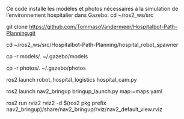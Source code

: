 Ce code installe les modèles et photos nécessaires à la simulation de l’environnement hospitalier dans Gazebo.
cd ~/ros2_ws/src

git clone https://github.com/TommasoVandermeer/Hospitalbot-Path-Planning.git

cd ~/ros2_ws/src/Hospitalbot-Path-Planning/hospital_robot_spawner

cp -r models/. ~/.gazebo/models

cp -r photos/. ~/.gazebo/photos

ros2 launch robot_hospital_logistics hospital_cam.py

ros2 launch nav2_bringup bringup_launch.py map:=maps.yaml

ros2 run rviz2 rviz2 -d $(ros2 pkg prefix nav2_bringup)/share/nav2_bringup/rviz/nav2_default_view.rviz
